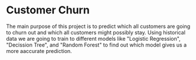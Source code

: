 # Customer Churn
The main purpose of this project is to predict which all customers are going to churn out and which all customers might possibly stay. Using historical data we are going to train to different models like "Logistic Regression", "Decission Tree", and "Random Forest" to find out which model gives us a more aaccurate prediction. 
